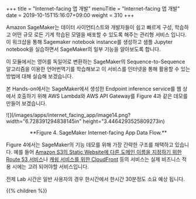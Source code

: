 +++
title = "Internet-facing 앱 개발"
menuTitle = "Internet-facing 앱 개발"
date = 2019-10-15T15:16:07+09:00
weight = 310
+++

Amazon SageMaker는 데이터 사이언티스트와 개발자들이 쉽고 빠르게 구성,
학습하고 어떤 규모 로든 기계 학습된 모델을 배포할 수 있도록 해주는
관리형 서비스 입니다. 이 워크샵을 통해 Sagemaker notebook instance를
생성하고 샘플 Jupyter notebook을 실습하면서 SageMaker의 일부 기능을
알아보도록 합니다.

이 모듈에서는 영어를 독일어로 변환하는 SageMaker의 Sequence-to-Sequence
알고리즘을 이용한 언어번역기를 학습해보고 이 서비스를 인터넷을 통해
활용할 수 있는 방법에 대해 실습해 보겠습니다.

본 Hands-on에서는 SageMaker에서 생성한 Endpoint inference service를 웹
상에서 호출하기 위해 AWS Lambda와 AWS API Gateway를 Figure 4과 같은
데모를 만들어 보겠습니다.

![](/images/apps/internet_facing_app/image14.png?width="6.728391294838145in"
height="3.4464293525809273in)

<center>**Figure 4. SageMaker Internet-facing App Data Flow.**</center>

Figure 4에서는 SageMaker의 기능 데모를 위해 가장 간략한 구조를 채택하고
있습니다. 예를 들어 [Amazon S3의 Static Website에 다른 도메인 이름을
지정하기 위한 Route 53
서비스](https://docs.aws.amazon.com/AmazonS3/latest/dev/website-hosting-custom-domain-walkthrough.html)나
[캐슁 서비스를 위한
CloudFront](https://docs.aws.amazon.com/AmazonS3/latest/dev/website-hosting-cloudfront-walkthrough.html)
등의 서비스는 실제 비즈니스 적용 시에는 고려 되어야할 서비스입니다.

전제 Lab 시간은 일반 사용자의 경우 한시간에서 한시간 30분정도 소요 예상
됩니다.

{{% children  %}}



